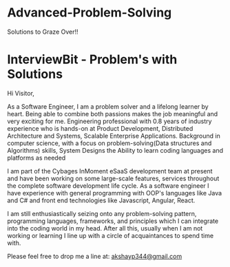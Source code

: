# Advanced-Problem-Solving
Solutions to Graze Over!!
# InterviewBit - Problem's with Solutions
Hi Visitor,

As a Software Engineer, I am a problem solver and a lifelong learner by heart. Being able to combine both passions makes the job meaningful and very exciting for me. Engineering professional with 0.8 years of industry experience who is hands-on at Product Development, Distributed Architecture and Systems, Scalable Enterprise Applications. Background in computer science, with a focus on problem-solving(Data structures and Algorithms) skills, System Designs the Ability to learn coding languages and platforms as needed 

I am part of the Cybages InMoment eSaaS development team at present and have been working on some large-scale features, services throughout the complete software development life cycle. As a software engineer I have experience with general programming with OOP's languages like Java and C# and front end technologies like Javascript, Angular, React.

I am still enthusiastically seizing onto any problem-solving pattern, programming languages, frameworks, and principles which I can integrate into the coding world in my head. After all this, usually when I am not working or learning I line up with a circle of acquaintances to spend time with.

Please feel free to drop me a line at: akshayp344@gmail.com
